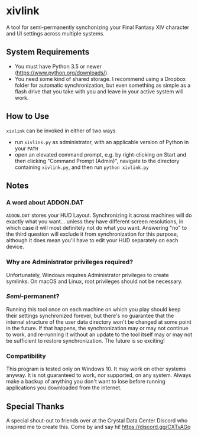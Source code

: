 # xivlink

A tool for semi-permanently synchonizing your Final Fantasy XIV character and UI settings across multiple systems.

## System Requirements

* You must have Python 3.5 or newer (https://www.python.org/downloads/).
* You need some kind of shared storage. I recommend using a Dropbox folder for automatic synchronization, but even something as simple as a flash drive that you take with you and leave in your active system will work.

## How to Use

`xivlink` can be invoked in either of two ways

* run `xivlink.py` as administrator, with an applicable version of Python in your `PATH`
* open an elevated command prompt, e.g. by right-clicking on Start and then clicking "Command Prompt (Admin)", navigate to the directory containing `xivlink.py`, and then run `python xivlink.py`

## Notes

### A word about ADDON.DAT

`ADDON.DAT` stores your HUD Layout. Synchronizing it across machines will do exactly what you want... unless they have different screen resolutions, in which case it will most definitely not do what you want. Answering "no" to the third question will exclude it from synchronization for this purpose, although it does mean you'll have to edit your HUD separately on each device.

### Why are Administrator privileges required?

Unfortunately, Windows requires Administrator privileges to create symlinks. On macOS and Linux, root privileges should not be necessary.

### *Semi*-permanent?

Running this tool once on each machine on which you play should keep their settings synchronized forever, but there's no guarantee that the internal structure of the user data directory won't be changed at some point in the future. If that happens, the synchronization may or may not continue to work, and re-running it without an update to the tool itself may or may not be sufficient to restore synchronization. The future is so exciting!

### Compatibility

This program is tested only on Windows 10. It may work on other systems anyway. It is not guaranteed to work, nor supported, on any system. Always make a backup of anything you don't want to lose before running applications you downloaded from the internet.

## Special Thanks

A special shout-out to friends over at the Crystal Data Center Discord who inspired me to create this. Come by and say hi! https://discord.gg/CXTvAGq
